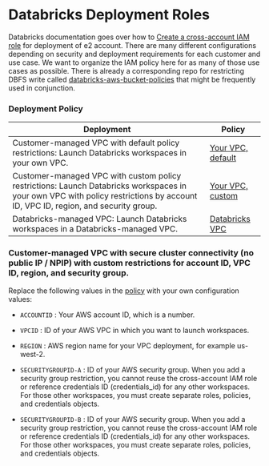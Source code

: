 # Databricks Deployment Roles

Databricks documentation goes over how to [Create a cross-account IAM role](https://docs.databricks.com/administration-guide/account-api/iam-role.html#language-Your%C2%A0VPC,%C2%A0custom) for deployment of e2 account. There are many different configurations depending on security and deployment requirements for each customer and use case. We want to organize the IAM policy here for as many of those use cases as possible. There is already a corresponding repo for restricting DBFS write called [databricks-aws-bucket-policies](https://github.com/databricks/databricks-aws-bucket-policies) that might be frequently used in conjunction.

### Deployment	Policy

| Deployment | Policy |
| ----------- | ----------- |
| Customer-managed VPC with default policy restrictions: Launch Databricks workspaces in your own VPC. | [Your VPC, default](e2-your-vpc-policy) |
| Customer-managed VPC with custom policy restrictions: Launch Databricks workspaces in your own VPC with policy restrictions by account ID, VPC ID, region, and security group. | [Your VPC, custom](e2-custom-vpc-policy) |
| Databricks-managed VPC: Launch Databricks workspaces in a Databricks-managed VPC.| 	[Databricks VPC](e2-databricks-vpc-policy) |

### Customer-managed VPC with secure cluster connectivity (no public IP / NPIP) with custom restrictions for account ID, VPC ID, region, and security group.

Replace the following values in the [policy](e2-custom-vpc-policy) with your own configuration values:

- `ACCOUNTID` : Your AWS account ID, which is a number.

- `VPCID` : ID of your AWS VPC in which you want to launch workspaces.

- `REGION` : AWS region name for your VPC deployment, for example us-west-2.

- `SECURITYGROUPID-A` : ID of your AWS security group. When you add a security group restriction, you cannot reuse the cross-account IAM role or reference credentials ID (credentials_id) for any other workspaces. For those other workspaces, you must create separate roles, policies, and credentials objects.

- `SECURITYGROUPID-B` : ID of your AWS security group. When you add a security group restriction, you cannot reuse the cross-account IAM role or reference credentials ID (credentials_id) for any other workspaces. For those other workspaces, you must create separate roles, policies, and credentials objects.
